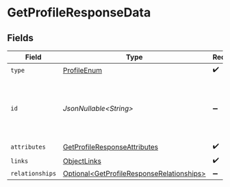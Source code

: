 # GetProfileResponseData


## Fields

| Field                                                                                                    | Type                                                                                                     | Required                                                                                                 | Description                                                                                              | Example                                                                                                  |
| -------------------------------------------------------------------------------------------------------- | -------------------------------------------------------------------------------------------------------- | -------------------------------------------------------------------------------------------------------- | -------------------------------------------------------------------------------------------------------- | -------------------------------------------------------------------------------------------------------- |
| `type`                                                                                                   | [ProfileEnum](../../models/components/ProfileEnum.md)                                                    | :heavy_check_mark:                                                                                       | N/A                                                                                                      |                                                                                                          |
| `id`                                                                                                     | *JsonNullable\<String>*                                                                                  | :heavy_minus_sign:                                                                                       | Primary key that uniquely identifies this profile. Generated by Klaviyo.                                 | 01GDDKASAP8TKDDA2GRZDSVP4H                                                                               |
| `attributes`                                                                                             | [GetProfileResponseAttributes](../../models/components/GetProfileResponseAttributes.md)                  | :heavy_check_mark:                                                                                       | N/A                                                                                                      |                                                                                                          |
| `links`                                                                                                  | [ObjectLinks](../../models/components/ObjectLinks.md)                                                    | :heavy_check_mark:                                                                                       | N/A                                                                                                      |                                                                                                          |
| `relationships`                                                                                          | [Optional\<GetProfileResponseRelationships>](../../models/components/GetProfileResponseRelationships.md) | :heavy_minus_sign:                                                                                       | N/A                                                                                                      |                                                                                                          |